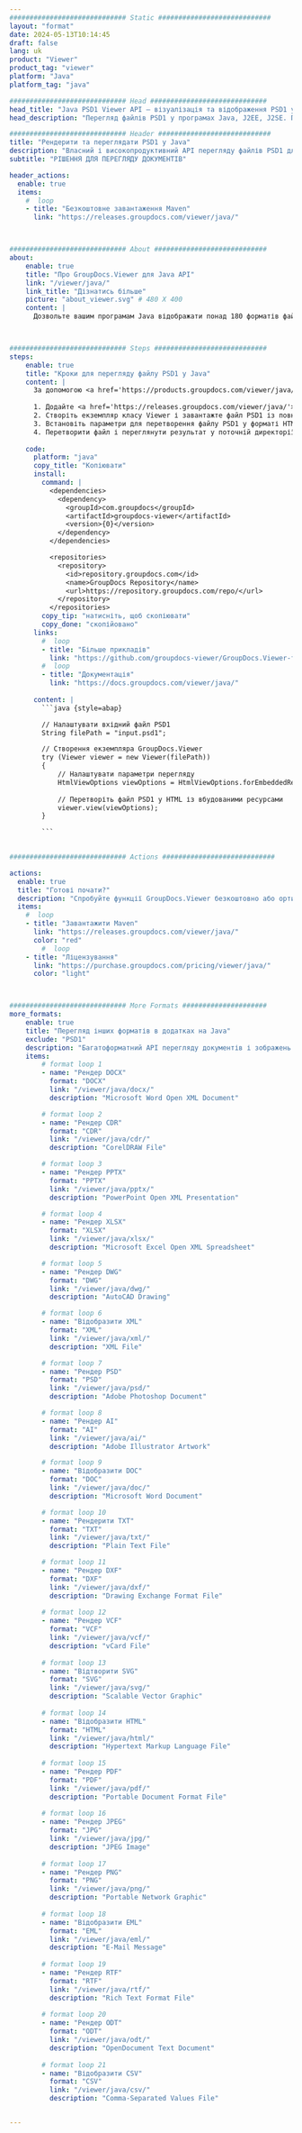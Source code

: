 ```yaml
---
############################# Static ############################
layout: "format"
date: 2024-05-13T10:14:45
draft: false
lang: uk
product: "Viewer"
product_tag: "viewer"
platform: "Java"
platform_tag: "java"

############################# Head #############################
head_title: "Java PSD1 Viewer API — візуалізація та відображення PSD1 у програмах Java"
head_description: "Перегляд файлів PSD1 у програмах Java, J2EE, J2SE. Підтримує перегляд понад 180 форматів документів і файлів зображень у режимі HTML, PDF або зображення з розширеними функціями для керування параметрами перегляду документів."

############################# Header ############################
title: "Рендерити та переглядати PSD1 у Java" 
description: "Власний і високопродуктивний API перегляду файлів PSD1 для програм на основі Java, J2EE та J2SE, що підтримує широкий спектр додаткових функцій для налаштування зовнішнього вигляду формату вихідного документа." 
subtitle: "РІШЕННЯ ДЛЯ ПЕРЕГЛЯДУ ДОКУМЕНТІВ" 

header_actions:
  enable: true
  items:
    #  loop
    - title: "Безкоштовне завантаження Maven"
      link: "https://releases.groupdocs.com/viewer/java/"



############################# About ############################
about:
    enable: true
    title: "Про GroupDocs.Viewer для Java API"
    link: "/viewer/java/"
    link_title: "Дізнатись більше"
    picture: "about_viewer.svg" # 480 X 400
    content: |
      Дозвольте вашим програмам Java відображати понад 180 форматів файлів у режимах HTML, PDF або зображень за допомогою API GroupDocs.Viewer для Java без встановлення додаткового програмного забезпечення; наприклад Microsoft Office, Apache Open Office, Adobe Acrobat Reader тощо. Розробники можуть легко переглядати всі популярні зображення та типи документів, включаючи Microsoft Office, OpenDocument, HTML, PDF, архів, діаграми, Photoshop, AutoCAD і формати мов програмування в програмах Java.



############################# Steps ############################
steps:
    enable: true
    title: "Кроки для перегляду файлу PSD1 у Java" 
    content: |
      За допомогою <a href='https://products.groupdocs.com/viewer/java/'>GroupDocs.Viewer</a> ви можете перетворити PSD1 у HTML, JPEG, PNG або PDF за кілька кроків.
      
      1. Додайте <a href='https://releases.groupdocs.com/viewer/java/'>GroupDocs.Viewer для Java</a> як залежність до свого проекту. 
      2. Створіть екземпляр класу Viewer і завантажте файл PSD1 із повним шляхом.  
      3. Встановіть параметри для перетворення файлу PSD1 у форматі HTML, PNG, JPEG або PDF. 
      4. Перетворити файл і переглянути результат у поточній директорії. 
   
    code:
      platform: "java"
      copy_title: "Копіювати"
      install:
        command: |
          <dependencies>
            <dependency>
              <groupId>com.groupdocs</groupId>
              <artifactId>groupdocs-viewer</artifactId>
              <version>{0}</version>
            </dependency>
          </dependencies>

          <repositories>
            <repository>
              <id>repository.groupdocs.com</id>
              <name>GroupDocs Repository</name>
              <url>https://repository.groupdocs.com/repo/</url>
            </repository>
          </repositories>
        copy_tip: "натисніть, щоб скопіювати"
        copy_done: "скопійовано"
      links:
        #  loop
        - title: "Більше прикладів"
          link: "https://github.com/groupdocs-viewer/GroupDocs.Viewer-for-Java"
        #  loop
        - title: "Документація"
          link: "https://docs.groupdocs.com/viewer/java/"
          
      content: |
        ```java {style=abap}

        // Налаштувати вхідний файл PSD1
        String filePath = "input.psd1";

        // Створення екземпляра GroupDocs.Viewer
        try (Viewer viewer = new Viewer(filePath))
        {
            // Налаштувати параметри перегляду
            HtmlViewOptions viewOptions = HtmlViewOptions.forEmbeddedResources();
                
            // Перетворіть файл PSD1 у HTML із вбудованими ресурсами
            viewer.view(viewOptions);
        }

        ```
            

############################# Actions ############################

actions:
  enable: true
  title: "Готові почати?"
  description: "Спробуйте функції GroupDocs.Viewer безкоштовно або ортимайте тимчасову ліцензию"
  items:
    #  loop
    - title: "Завантажити Maven"
      link: "https://releases.groupdocs.com/viewer/java/"
      color: "red"
        #  loop
    - title: "Ліцензування"
      link: "https://purchase.groupdocs.com/pricing/viewer/java/"
      color: "light"



############################# More Formats #####################
more_formats:
    enable: true
    title: "Перегляд інших форматів в додатках на Java"
    exclude: "PSD1"
    description: "Багатоформатний API перегляду документів і зображень для Java. Переглядайте популярні формати файлів без встановлення додаткових програм."
    items: 
        # format loop 1
        - name: "Рендер DOCX"
          format: "DOCX"
          link: "/viewer/java/docx/"
          description: "Microsoft Word Open XML Document" 

        # format loop 2
        - name: "Рендер CDR" 
          format: "CDR"
          link: "/viewer/java/cdr/"
          description: "CorelDRAW File" 

        # format loop 3
        - name: "Рендер PPTX"
          format: "PPTX"
          link: "/viewer/java/pptx/"
          description: "PowerPoint Open XML Presentation" 

        # format loop 4
        - name: "Рендер XLSX"
          format: "XLSX"
          link: "/viewer/java/xlsx/"
          description: "Microsoft Excel Open XML Spreadsheet" 

        # format loop 5
        - name: "Рендер DWG"
          format: "DWG"
          link: "/viewer/java/dwg/"
          description: "AutoCAD Drawing"

        # format loop 6
        - name: "Відобразити XML"
          format: "XML"
          link: "/viewer/java/xml/"
          description: "XML File"

        # format loop 7
        - name: "Рендер PSD"
          format: "PSD"
          link: "/viewer/java/psd/"
          description: "Adobe Photoshop Document"

        # format loop 8
        - name: "Рендер AI"
          format: "AI"
          link: "/viewer/java/ai/"
          description: "Adobe Illustrator Artwork"

        # format loop 9
        - name: "Відобразити DOC"
          format: "DOC"
          link: "/viewer/java/doc/"
          description: "Microsoft Word Document" 

        # format loop 10
        - name: "Рендерити TXT" 
          format: "TXT"
          link: "/viewer/java/txt/"
          description: "Plain Text File" 

        # format loop 11
        - name: "Рендер DXF" 
          format: "DXF"
          link: "/viewer/java/dxf/"
          description: "Drawing Exchange Format File"  
          
        # format loop 12
        - name: "Рендер VCF"
          format: "VCF"
          link: "/viewer/java/vcf/"
          description: "vCard File"  
              
        # format loop 13
        - name: "Відтворити SVG"
          format: "SVG"
          link: "/viewer/java/svg/"
          description: "Scalable Vector Graphic" 
          
        # format loop 14
        - name: "Відобразити HTML"
          format: "HTML"
          link: "/viewer/java/html/"
          description: "Hypertext Markup Language File" 
          
        # format loop 15
        - name: "Рендер PDF"
          format: "PDF"
          link: "/viewer/java/pdf/"
          description: "Portable Document Format File"
          
        # format loop 16
        - name: "Рендер JPEG"
          format: "JPG"
          link: "/viewer/java/jpg/"
          description: "JPEG Image"
          
        # format loop 17
        - name: "Рендер PNG"
          format: "PNG"
          link: "/viewer/java/png/"
          description: "Portable Network Graphic" 
          
        # format loop 18
        - name: "Відобразити EML"
          format: "EML"
          link: "/viewer/java/eml/"
          description: "E-Mail Message" 
          
        # format loop 19
        - name: "Рендер RTF"
          format: "RTF"
          link: "/viewer/java/rtf/"
          description: "Rich Text Format File" 
          
        # format loop 20
        - name: "Рендер ODT"
          format: "ODT"
          link: "/viewer/java/odt/"
          description: "OpenDocument Text Document" 
          
        # format loop 21
        - name: "Відобразити CSV"
          format: "CSV"
          link: "/viewer/java/csv/"
          description: "Comma-Separated Values File" 


---
```

